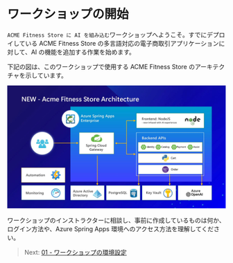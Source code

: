 # ワークショップの開始

`ACME Fitness Store に AI を組み込む`ワークショップへようこそ。すでにデプロイしている ACME Fitness Store の多言語対応の電子商取引アプリケーションに対して、AI の機能を追加する作業を始めます。

下記の図は、このワークショップで使用する ACME Fitness Store のアーキテクチャを示しています。

![An image showing the services involved in the ACME Fitness Store. It depicts the applications and their dependencies](../../../../media/acme-fitness-store-architecture.jpg)

ワークショップのインストラクターに相談し、事前に作成しているものは何か、ログイン方法や、Azure Spring Apps 環境へのアクセス方法を理解してください。

> Next: [01 - ワークショップの環境設定](../01-workshop-environment-setup/README.md)
